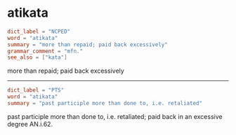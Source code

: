 # atikata

``` toml
dict_label = "NCPED"
word = "atikata"
summary = "more than repaid; paid back excessively"
grammar_comment = "mfn."
see_also = ["kata"]
```

more than repaid; paid back excessively

--------------------

``` toml
dict_label = "PTS"
word = "atikata"
summary = "past participle more than done to, i.e. retaliated"
```

past participle more than done to, i.e. retaliated; paid back in an excessive degree AN.i.62.

